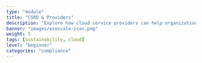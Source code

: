 ```yaml
---
type: "module"
title: "CSRD & Providers"
description: "Explore how cloud service providers can help organizations comply with the Corporate Sustainability Reporting Directive (CSRD) and enhance their sustainability efforts."
banner: "images/exoscale-icon.png"
weight: 5
tags: [sustainability, cloud]
level: "beginner"
categories: "compliance"
---
```




